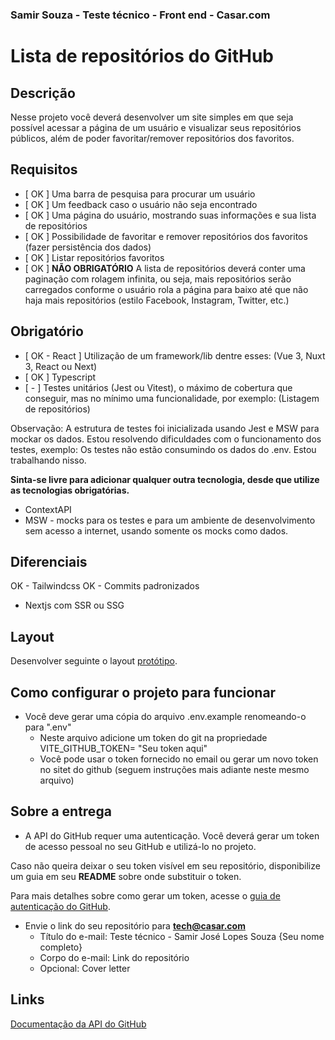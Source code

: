 ### Samir Souza - Teste técnico - Front end - Casar.com

# Lista de repositórios do GitHub

## Descrição

Nesse projeto você deverá desenvolver um site simples em que seja possível acessar a página de um usuário e visualizar seus repositórios públicos, além de poder favoritar/remover repositórios dos favoritos.

## Requisitos

- [ OK ] Uma barra de pesquisa para procurar um usuário
- [ OK ] Um feedback caso o usuário não seja encontrado
- [ OK ] Uma página do usuário, mostrando suas informações e sua lista de repositórios
- [ OK ] Possibilidade de favoritar e remover repositórios dos favoritos (fazer persistência dos dados)
- [ OK ] Listar repositórios favoritos
- [ OK ] **NÃO OBRIGATÓRIO** A lista de repositórios deverá conter uma paginação com rolagem infinita, ou seja, mais repositórios serão carregados conforme o usuário rola a página para baixo até que não haja mais repositórios (estilo Facebook, Instagram, Twitter, etc.)

## Obrigatório

- [ OK - React ] Utilização de um framework/lib dentre esses: (Vue 3, Nuxt 3, React ou Next)
- [ OK ] Typescript
- [ - ] Testes unitários (Jest ou Vitest), o máximo de cobertura que conseguir, mas no mínimo uma funcionalidade, por exemplo: (Listagem de repositórios)

Observação: A estrutura de testes foi inicializada usando Jest e MSW para mockar os dados. Estou resolvendo dificuldades com o funcionamento dos testes, exemplo: Os testes não estão consumindo os dados do .env. Estou trabalhando nisso.

**Sinta-se livre para adicionar qualquer outra tecnologia, desde que utilize as tecnologias obrigatórias.**
- ContextAPI
- MSW - mocks para os testes e para um ambiente de desenvolvimento sem acesso a internet, usando somente os mocks como dados.

## Diferenciais

OK - Tailwindcss
OK - Commits padronizados
- Nextjs com SSR ou SSG

## Layout

Desenvolver seguinte o layout [protótipo](https://www.figma.com/file/NPsgIQuNZEv46Jy9u1d90E/Processo-Seletivo?node-id=0%3A1).

## Como configurar o projeto para funcionar

- Você deve gerar uma cópia do arquivo .env.example renomeando-o para ".env"
  - Neste arquivo adicione um token do git na propriedade VITE_GITHUB_TOKEN= "Seu token aqui"
  - Você pode usar o token fornecido no email ou gerar um novo token no sitet do github (seguem instruções mais adiante neste mesmo arquivo)

## Sobre a entrega

- A API do GitHub requer uma autenticação. Você deverá gerar um token de acesso pessoal no seu GitHub e utilizá-lo no projeto.

Caso não queira deixar o seu token visível em seu repositório, disponibilize um guia em seu **README** sobre onde substituir o token.

Para mais detalhes sobre como gerar um token, acesse o [guia de autenticação do GitHub](https://docs.github.com/pt/rest/authentication/authenticating-to-the-rest-api?apiVersion=2022-11-28).


- Envie o link do seu repositório para **tech@casar.com**
    - Título do e-mail: Teste técnico - Samir José Lopes Souza {Seu nome completo}
    - Corpo do e-mail: Link do repositório
    - Opcional: Cover letter

## Links

[Documentação da API do GitHub](https://docs.github.com/pt/rest?apiVersion=2022-11-28)
